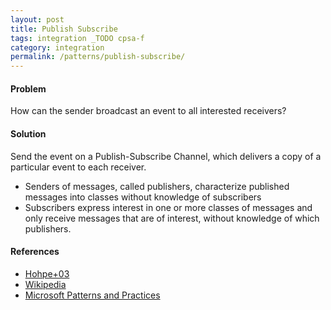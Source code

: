 ```yaml
---
layout: post
title: Publish Subscribe
tags: integration _TODO cpsa-f
category: integration
permalink: /patterns/publish-subscribe/
---
```


#### Problem

How can the sender broadcast an event to all interested receivers?

#### Solution

Send the event on a Publish-Subscribe Channel, which delivers a copy of a particular event to each receiver.

* Senders of messages, called publishers, characterize published messages into classes without knowledge of subscribers
* Subscribers express interest in one or more classes of messages and only receive messages that are of interest, without knowledge of which publishers.

#### References

* [Hohpe+03](http://www.enterpriseintegrationpatterns.com/patterns/messaging/PublishSubscribeChannel.html)
* [Wikipedia](https://en.wikipedia.org/wiki/Publish%E2%80%93subscribe_pattern)
* [Microsoft Patterns and Practices](https://msdn.microsoft.com/en-us/library/ff649664.aspx)
